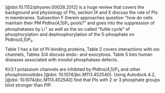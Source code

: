[@doi:10.1152/physrev.00028.2012] is a huge review that covers the background and physiology of PIs; section IX and X discuss the role of PIs in membranes. Subsection F therein approaches question "how do cells maintain their PM PtdIns(4,5)P₂ pools?" and goes into the suppression of phosphatases by Li<sup>+</sup> as well as the so-called "futile cycle" of phosphorylation and dephosphorylation of the 5-phosphate on PtdIns(4,5)P₂.

Table 1 has a list of PI-binding proteins, Table 2 covers interactions with ion channels, Tables 3/4 discuss endo- and exocytosis. Table 5 lists human diseases associated with inositol phosphatase defects.

Kir2.1 potassium channels are inhibited by PtdIns(4,5)P₂ and other phosphoinositides [@doi: 10.1074/jbc.M113.452540]. Using Autodock 4.2, [@doi: 10.1074/jbc.M113.452540] find that PIs with 2 or 3 phosphate groups bind stronger than PIP.